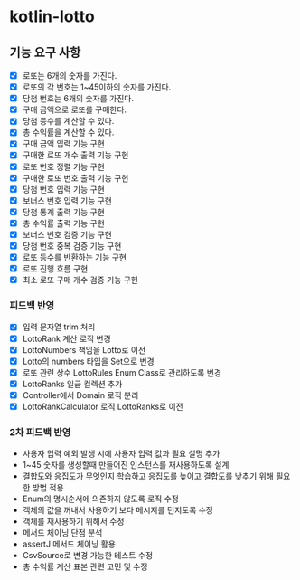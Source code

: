 # kotlin-lotto

## 기능 요구 사항

- [x] 로또는 6개의 숫자를 가진다.
- [x] 로또의 각 번호는 1~45이하의 숫자를 가진다.
- [x] 당첨 번호는 6개의 숫자를 가진다.
- [x] 구매 금액으로 로또를 구매한다.
- [x] 당첨 등수를 계산할 수 있다.
- [x] 총 수익률을 계산할 수 있다.
- [x] 구매 금액 입력 기능 구현
- [x] 구매한 로또 개수 출력 기능 구현
- [x] 로또 번호 정렬 기능 구현
- [x] 구매한 로또 번호 출력 기능 구현
- [x] 당첨 번호 입력 기능 구현
- [x] 보너스 번호 입력 기능 구현
- [x] 당첨 통계 출력 기능 구현
- [x] 총 수익률 출력 기능 구현
- [x] 보너스 번호 검증 기능 구현
- [x] 당첨 번호 중복 검증 기능 구현
- [x] 로또 등수를 반환하는 기능 구현
- [x] 로또 진행 흐름 구현
- [x] 최소 로또 구매 개수 검증 기능 구현

### 피드백 반영

- [x] 입력 문자열 trim 처리
- [x] LottoRank 계산 로직 변경
- [x] LottoNumbers 책임을 Lotto로 이전
- [x] Lotto의 numbers 타입을 Set으로 변경
- [x] 로또 관련 상수 LottoRules Enum Class로 관리하도록 변경 
- [x] LottoRanks 일급 컬렉션 추가
- [x] Controller에서 Domain 로직 분리
- [x] LottoRankCalculator 로직 LottoRanks로 이전

### 2차 피드백 반영

- 사용자 입력 예외 발생 시에 사용자 입력 값과 필요 설명 추가
- 1~45 숫자를 생성할때 만들어진 인스턴스를 재사용하도록 설계
- 결합도와 응집도가 무엇인지 학습하고 응집도를 높이고 결합도를 낮추기 위해 필요한 방법 적용
- Enum의 명시순서에 의존하지 않도록 로직 수정
- 객체의 값을 꺼내서 사용하기 보다 메시지를 던지도록 수정
- 객체를 재사용하기 위해서 수정
- 메서드 체이닝 단점 분석
- assertJ 메서드 체이닝 활용
- CsvSource로 변경 가능한 테스트 수정
- 총 수익률 계산 표본 관련 고민 및 수정